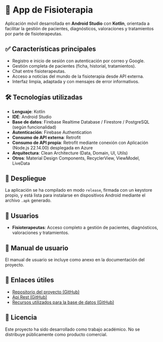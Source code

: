 # 📱 App de Fisioterapia

Aplicación móvil desarrollada en **Android Studio** con **Kotlin**, orientada a facilitar la gestión de pacientes, diagnósticos, valoraciones y tratamientos por parte de fisioterapeutas.

## ✅ Características principales

- Registro e inicio de sesión con autenticación por correo y Google.
- Gestión completa de pacientes (ficha, historial, tratamientos).
- Chat entre fisioterapeutas.
- Acceso a noticias del mundo de la fisioterapia desde API externa.
- Interfaz limpia, adaptada y con mensajes de error informativos.

## 🛠️ Tecnologías utilizadas

- **Lenguaje**: Kotlin
- **IDE**: Android Studio
- **Base de datos**: Firebase Realtime Database / Firestore / PostgreSQL (según funcionalidad)
- **Autenticación**: Firebase Authentication
- **Consumo de API externa**: Retrofit
- **Consumo de API propia**: Retrofit mediante conexión con Aplicación (Node.js 22.14.00) desplegada en Azure
- **Arquitectura**: Clean Architecture (Data, Domain, UI, Utils)
- **Otros**: Material Design Components, RecyclerView, ViewModel, LiveData

## 🚀 Despliegue

La aplicación se ha compilado en modo `release`, firmada con un keystore propio, y está lista para instalarse en dispositivos Android mediante el archivo `.apk` generado.


## 👥 Usuarios

- **Fisioterapeutas**: Acceso completo a gestión de pacientes, diagnósticos, valoraciones y tratamientos.

## 📄 Manual de usuario

El manual de usuario se incluye como anexo en la documentación del proyecto.

## 🔗 Enlaces útiles

- [Repositorio del proyecto (GitHub)](https://github.com/freduki98/FisioApp.git)
- [Api Rest (GitHub)](https://github.com/freduki98/ApiRestFulFisioApp.git)
- [Recursos utilizados para la base de datos (GitHub)](https://github.com/freduki98/PostgresDBFisioApp.git)

## 📃 Licencia

Este proyecto ha sido desarrollado como trabajo académico. No se distribuye públicamente como producto comercial.


